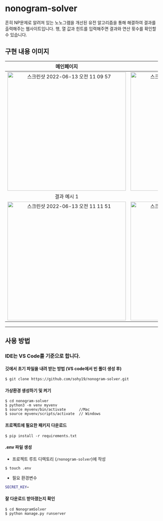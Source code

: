 # nonogram-solver
흔히 NP문제로 알려져 있는 노노그램을 개선된 유전 알고리즘을 통해 해결하여 결과를 출력해주는 웹사이트입니다. 행, 열 값과 힌트를 입력해주면 결과와 연산 횟수를 확인할 수 있습니다.

## 구현 내용 이미지
|메인페이지|힌트 입력창|
|:-:|:-:|
|<img width="390" alt="스크린샷 2022-06-13 오전 11 09 57" src="https://user-images.githubusercontent.com/88651937/173270184-d8dfcaa8-0159-475d-ae49-87569fa214b6.png">|<img width="390" alt="스크린샷 2022-06-13 오전 11 11 08" src="https://user-images.githubusercontent.com/88651937/173270191-7c89535a-4bcf-4ac7-ab87-a94f24890f46.png">|
|결과 예시 1|결과 예시 2|
|<img width="390" alt="스크린샷 2022-06-13 오전 11 11 51" src="https://user-images.githubusercontent.com/88651937/173270202-4b5d6f48-844c-40d7-a92b-090a45ef9194.png">|<img width="390" alt="스크린샷 2022-06-13 오전 11 21 11" src="https://user-images.githubusercontent.com/88651937/173270208-896ecf35-f48c-4224-b2fa-9bfebc24afa7.png">|

* * *

## 사용 방법 
### IDE는 VS Code를 기준으로 합니다.
  
#### 깃에서 초기 파일을 내려 받는 방법 (VS code에서 빈 폴더 생성 후)
```
$ git clone https://github.com/sohy19/nonogram-solver.git
```
#### 가상환경 생성하기 및 켜기
```
$ cd nonogram-solver
$ python3 -m venv myvenv
$ source myvenv/bin/activate      //Mac
$ source myvenv/scripts/activate  // Windows
```
#### 프로젝트에 필요한 패키지 다운로드
```
$ pip install -r requirements.txt
```
#### .env 파일 생성 
  - 프로젝트 루트 디렉토리 (`/nonogram-solver`)에 작성
```
$ touch .env
```
  - 필요 환경변수
  ```bash
  SECRET_KEY=
  ```
#### 잘 다운로드 받아졌는지 확인
```
$ cd NonogramSolver
$ python manage.py runserver
```
